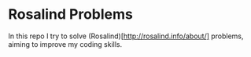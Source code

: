 # Rosalind Problems

In this repo I try to solve (Rosalind)[http://rosalind.info/about/] problems, aiming to improve my coding skills.